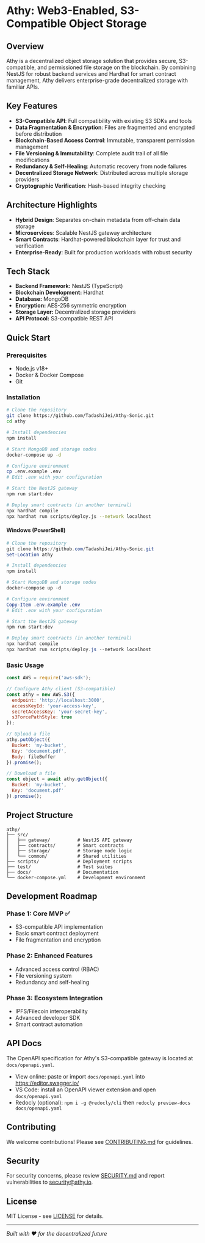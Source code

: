# Athy: Web3-Enabled, S3-Compatible Object Storage

## Overview
Athy is a decentralized object storage solution that provides secure, S3-compatible, and permissioned file storage on the blockchain. By combining NestJS for robust backend services and Hardhat for smart contract management, Athy delivers enterprise-grade decentralized storage with familiar APIs.

## Key Features
- **S3-Compatible API**: Full compatibility with existing S3 SDKs and tools
- **Data Fragmentation & Encryption**: Files are fragmented and encrypted before distribution
- **Blockchain-Based Access Control**: Immutable, transparent permission management
- **File Versioning & Immutability**: Complete audit trail of all file modifications
- **Redundancy & Self-Healing**: Automatic recovery from node failures
- **Decentralized Storage Network**: Distributed across multiple storage providers
- **Cryptographic Verification**: Hash-based integrity checking

## Architecture Highlights
- **Hybrid Design**: Separates on-chain metadata from off-chain data storage
- **Microservices**: Scalable NestJS gateway architecture
- **Smart Contracts**: Hardhat-powered blockchain layer for trust and verification
- **Enterprise-Ready**: Built for production workloads with robust security

## Tech Stack
- **Backend Framework:** NestJS (TypeScript)
- **Blockchain Development:** Hardhat
- **Database:** MongoDB
- **Encryption:** AES-256 symmetric encryption
- **Storage Layer:** Decentralized storage providers
- **API Protocol:** S3-compatible REST API

## Quick Start

### Prerequisites
- Node.js v18+
- Docker & Docker Compose
- Git

### Installation
```bash
# Clone the repository
git clone https://github.com/TadashiJei/Athy-Sonic.git
cd athy

# Install dependencies
npm install

# Start MongoDB and storage nodes
docker-compose up -d

# Configure environment
cp .env.example .env
# Edit .env with your configuration

# Start the NestJS gateway
npm run start:dev

# Deploy smart contracts (in another terminal)
npx hardhat compile
npx hardhat run scripts/deploy.js --network localhost
```

#### Windows (PowerShell)
```powershell
# Clone the repository
git clone https://github.com/TadashiJei/Athy-Sonic.git
Set-Location athy

# Install dependencies
npm install

# Start MongoDB and storage nodes
docker-compose up -d

# Configure environment
Copy-Item .env.example .env
# Edit .env with your configuration

# Start the NestJS gateway
npm run start:dev

# Deploy smart contracts (in another terminal)
npx hardhat compile
npx hardhat run scripts/deploy.js --network localhost
```

### Basic Usage
```javascript
const AWS = require('aws-sdk');

// Configure Athy client (S3-compatible)
const athy = new AWS.S3({
  endpoint: 'http://localhost:3000',
  accessKeyId: 'your-access-key',
  secretAccessKey: 'your-secret-key',
  s3ForcePathStyle: true
});

// Upload a file
athy.putObject({
  Bucket: 'my-bucket',
  Key: 'document.pdf',
  Body: fileBuffer
}).promise();

// Download a file
const object = await athy.getObject({
  Bucket: 'my-bucket',
  Key: 'document.pdf'
}).promise();
```

## Project Structure
```
athy/
├── src/
│   ├── gateway/          # NestJS API gateway
│   ├── contracts/        # Smart contracts
│   ├── storage/          # Storage node logic
│   └── common/           # Shared utilities
├── scripts/              # Deployment scripts
├── test/                 # Test suites
├── docs/                 # Documentation
└── docker-compose.yml    # Development environment
```

## Development Roadmap

### Phase 1: Core MVP ✅
- S3-compatible API implementation
- Basic smart contract deployment
- File fragmentation and encryption

### Phase 2: Enhanced Features 
- Advanced access control (RBAC)
- File versioning system
- Redundancy and self-healing

### Phase 3: Ecosystem Integration 
- IPFS/Filecoin interoperability
- Advanced developer SDK
- Smart contract automation

## API Docs
The OpenAPI specification for Athy's S3-compatible gateway is located at `docs/openapi.yaml`.

- View online: paste or import `docs/openapi.yaml` into https://editor.swagger.io/
- VS Code: install an OpenAPI viewer extension and open `docs/openapi.yaml`
- Redocly (optional): `npm i -g @redocly/cli` then `redocly preview-docs docs/openapi.yaml`

## Contributing
We welcome contributions! Please see [CONTRIBUTING.md](./CONTRIBUTING.md) for guidelines.

## Security
For security concerns, please review [SECURITY.md](./SECURITY.md) and report vulnerabilities to security@athy.io.

## License
MIT License - see [LICENSE](./LICENSE) for details.

---
*Built with ❤️ for the decentralized future*
